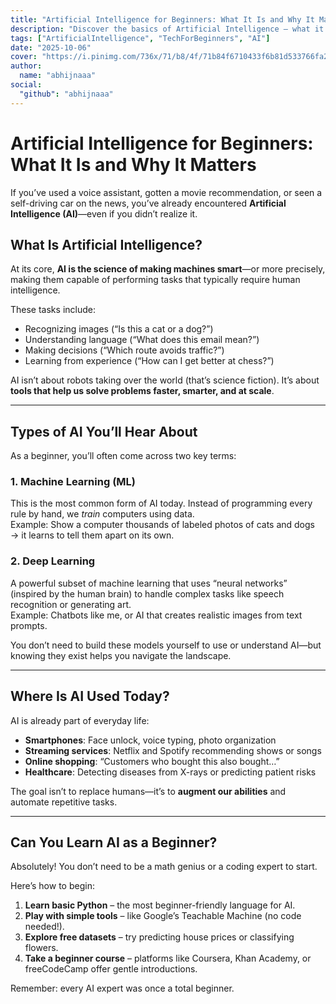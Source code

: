 ```yaml
---
title: "Artificial Intelligence for Beginners: What It Is and Why It Matters"
description: "Discover the basics of Artificial Intelligence — what it is, how it works, and why it’s shaping the world around us. Perfect for beginners curious about the future of tech."
tags: ["ArtificialIntelligence", "TechForBeginners", "AI"]
date: "2025-10-06"
cover: "https://i.pinimg.com/736x/71/b8/4f/71b84f6710433f6b81d533766fa2d78b.jpg" # Optional
author:
  name: "abhijnaaa"
social:
  "github": "abhijnaaa"
---
```


# Artificial Intelligence for Beginners: What It Is and Why It Matters

If you’ve used a voice assistant, gotten a movie recommendation, or seen a self-driving car on the news, you’ve already encountered **Artificial Intelligence (AI)**—even if you didn’t realize it.

## What Is Artificial Intelligence?

At its core, **AI is the science of making machines smart**—or more precisely, making them capable of performing tasks that typically require human intelligence.

These tasks include:
- Recognizing images (“Is this a cat or a dog?”)
- Understanding language (“What does this email mean?”)
- Making decisions (“Which route avoids traffic?”)
- Learning from experience (“How can I get better at chess?”)

AI isn’t about robots taking over the world (that’s science fiction). It’s about **tools that help us solve problems faster, smarter, and at scale**.

---

## Types of AI You’ll Hear About

As a beginner, you’ll often come across two key terms:

### 1. **Machine Learning (ML)**
This is the most common form of AI today. Instead of programming every rule by hand, we *train* computers using data.  
Example: Show a computer thousands of labeled photos of cats and dogs → it learns to tell them apart on its own.

### 2. **Deep Learning**
A powerful subset of machine learning that uses “neural networks” (inspired by the human brain) to handle complex tasks like speech recognition or generating art.  
Example: Chatbots like me, or AI that creates realistic images from text prompts.

You don’t need to build these models yourself to use or understand AI—but knowing they exist helps you navigate the landscape.

---

## Where Is AI Used Today?

AI is already part of everyday life:
- **Smartphones**: Face unlock, voice typing, photo organization
- **Streaming services**: Netflix and Spotify recommending shows or songs
- **Online shopping**: “Customers who bought this also bought…”
- **Healthcare**: Detecting diseases from X-rays or predicting patient risks

The goal isn’t to replace humans—it’s to **augment our abilities** and automate repetitive tasks.

---

## Can You Learn AI as a Beginner?

Absolutely! You don’t need to be a math genius or a coding expert to start.

Here’s how to begin:
1. **Learn basic Python** – the most beginner-friendly language for AI.
2. **Play with simple tools** – like Google’s Teachable Machine (no code needed!).
3. **Explore free datasets** – try predicting house prices or classifying flowers.
4. **Take a beginner course** – platforms like Coursera, Khan Academy, or freeCodeCamp offer gentle introductions.

Remember: every AI expert was once a total beginner.



